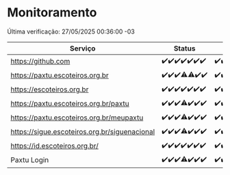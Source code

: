 # Monitoramento

Última verificação: 27/05/2025 00:36:00 -03

|Serviço|Status|Últimas 24h|
|---|---|---|
|https://github.com|<span title="2025-05-20: OK=23">✔️</span><span title="2025-05-21: OK=23">✔️</span><span title="2025-05-22: OK=23">✔️</span><span title="2025-05-23: OK=23">✔️</span><span title="2025-05-24: OK=23">✔️</span><span title="2025-05-25: OK=23">✔️</span><span title="2025-05-26: OK=2">✔️</span>|<span title="26/05/2025 00:39:00 -03 : 200">✔️</span><span title="26/05/2025 01:16:00 -03 : 200">✔️</span><span title="26/05/2025 02:10:00 -03 : 200">✔️</span><span title="26/05/2025 03:14:00 -03 : 200">✔️</span><span title="26/05/2025 05:19:00 -03 : 200">✔️</span><span title="26/05/2025 06:37:00 -03 : 200">✔️</span><span title="26/05/2025 07:14:00 -03 : 200">✔️</span><span title="26/05/2025 08:07:00 -03 : 200">✔️</span><span title="26/05/2025 09:17:00 -03 : 200">✔️</span><span title="26/05/2025 10:21:00 -03 : 200">✔️</span><span title="26/05/2025 11:09:00 -03 : 200">✔️</span><span title="26/05/2025 12:09:00 -03 : 200">✔️</span><span title="26/05/2025 13:11:00 -03 : 200">✔️</span><span title="26/05/2025 14:08:00 -03 : 200">✔️</span><span title="26/05/2025 15:12:00 -03 : 200">✔️</span><span title="26/05/2025 16:07:00 -03 : 200">✔️</span><span title="26/05/2025 17:10:00 -03 : 200">✔️</span><span title="26/05/2025 18:08:00 -03 : 200">✔️</span><span title="26/05/2025 19:08:00 -03 : 200">✔️</span><span title="26/05/2025 20:08:00 -03 : 200">✔️</span><span title="26/05/2025 21:46:00 -03 : 200">✔️</span><span title="26/05/2025 23:27:00 -03 : 200">✔️</span><span title="27/05/2025 00:36:00 -03 : 200">✔️</span>|
|https://paxtu.escoteiros.org.br|<span title="2025-05-20: OK=23">✔️</span><span title="2025-05-21: OK=23">✔️</span><span title="2025-05-22: OK=23">✔️</span><span title="2025-05-23: OK=22, Falhas=1">⚠️</span><span title="2025-05-24: OK=22, Falhas=1">⚠️</span><span title="2025-05-25: OK=23">✔️</span><span title="2025-05-26: OK=2">✔️</span>|<span title="26/05/2025 00:39:00 -03 : 200">✔️</span><span title="26/05/2025 01:16:00 -03 : 200">✔️</span><span title="26/05/2025 02:10:00 -03 : 200">✔️</span><span title="26/05/2025 03:14:00 -03 : 200">✔️</span><span title="26/05/2025 05:19:00 -03 : 200">✔️</span><span title="26/05/2025 06:37:00 -03 : 200">✔️</span><span title="26/05/2025 07:14:00 -03 : 200">✔️</span><span title="26/05/2025 08:07:00 -03 : 200">✔️</span><span title="26/05/2025 09:17:00 -03 : 0">❌</span><span title="26/05/2025 10:21:00 -03 : 200">✔️</span><span title="26/05/2025 11:09:00 -03 : 200">✔️</span><span title="26/05/2025 12:09:00 -03 : 200">✔️</span><span title="26/05/2025 13:11:00 -03 : 200">✔️</span><span title="26/05/2025 14:08:00 -03 : 200">✔️</span><span title="26/05/2025 15:12:00 -03 : 502">❌</span><span title="26/05/2025 16:07:00 -03 : 200">✔️</span><span title="26/05/2025 17:10:00 -03 : 200">✔️</span><span title="26/05/2025 18:08:00 -03 : 200">✔️</span><span title="26/05/2025 19:08:00 -03 : 200">✔️</span><span title="26/05/2025 20:08:00 -03 : 200">✔️</span><span title="26/05/2025 21:46:00 -03 : 200">✔️</span><span title="26/05/2025 23:27:00 -03 : 200">✔️</span><span title="27/05/2025 00:36:00 -03 : 200">✔️</span>|
|https://escoteiros.org.br|<span title="2025-05-20: OK=23">✔️</span><span title="2025-05-21: OK=23">✔️</span><span title="2025-05-22: OK=23">✔️</span><span title="2025-05-23: OK=23">✔️</span><span title="2025-05-24: OK=23">✔️</span><span title="2025-05-25: OK=23">✔️</span><span title="2025-05-26: OK=2">✔️</span>|<span title="26/05/2025 00:39:00 -03 : 200">✔️</span><span title="26/05/2025 01:16:00 -03 : 200">✔️</span><span title="26/05/2025 02:10:00 -03 : 200">✔️</span><span title="26/05/2025 03:14:00 -03 : 200">✔️</span><span title="26/05/2025 05:19:00 -03 : 200">✔️</span><span title="26/05/2025 06:37:00 -03 : 200">✔️</span><span title="26/05/2025 07:14:00 -03 : 200">✔️</span><span title="26/05/2025 08:07:00 -03 : 200">✔️</span><span title="26/05/2025 09:17:00 -03 : 200">✔️</span><span title="26/05/2025 10:21:00 -03 : 200">✔️</span><span title="26/05/2025 11:09:00 -03 : 200">✔️</span><span title="26/05/2025 12:09:00 -03 : 200">✔️</span><span title="26/05/2025 13:11:00 -03 : 200">✔️</span><span title="26/05/2025 14:08:00 -03 : 200">✔️</span><span title="26/05/2025 15:12:00 -03 : 200">✔️</span><span title="26/05/2025 16:07:00 -03 : 200">✔️</span><span title="26/05/2025 17:10:00 -03 : 200">✔️</span><span title="26/05/2025 18:08:00 -03 : 200">✔️</span><span title="26/05/2025 19:08:00 -03 : 200">✔️</span><span title="26/05/2025 20:08:00 -03 : 200">✔️</span><span title="26/05/2025 21:46:00 -03 : 200">✔️</span><span title="26/05/2025 23:27:00 -03 : 200">✔️</span><span title="27/05/2025 00:36:00 -03 : 200">✔️</span>|
|https://paxtu.escoteiros.org.br/paxtu|<span title="2025-05-20: OK=23">✔️</span><span title="2025-05-21: OK=23">✔️</span><span title="2025-05-22: OK=23">✔️</span><span title="2025-05-23: OK=22, Falhas=1">⚠️</span><span title="2025-05-24: OK=23">✔️</span><span title="2025-05-25: OK=23">✔️</span><span title="2025-05-26: OK=2">✔️</span>|<span title="26/05/2025 00:39:00 -03 : 200">✔️</span><span title="26/05/2025 01:16:00 -03 : 200">✔️</span><span title="26/05/2025 02:10:00 -03 : 200">✔️</span><span title="26/05/2025 03:14:00 -03 : 200">✔️</span><span title="26/05/2025 05:19:00 -03 : 200">✔️</span><span title="26/05/2025 06:37:00 -03 : 200">✔️</span><span title="26/05/2025 07:14:00 -03 : 200">✔️</span><span title="26/05/2025 08:07:00 -03 : 200">✔️</span><span title="26/05/2025 09:17:00 -03 : 200">✔️</span><span title="26/05/2025 10:21:00 -03 : 200">✔️</span><span title="26/05/2025 11:09:00 -03 : 200">✔️</span><span title="26/05/2025 12:09:00 -03 : 200">✔️</span><span title="26/05/2025 13:11:00 -03 : 200">✔️</span><span title="26/05/2025 14:08:00 -03 : 200">✔️</span><span title="26/05/2025 15:12:00 -03 : 502">❌</span><span title="26/05/2025 16:07:00 -03 : 200">✔️</span><span title="26/05/2025 17:10:00 -03 : 200">✔️</span><span title="26/05/2025 18:08:00 -03 : 200">✔️</span><span title="26/05/2025 19:08:00 -03 : 200">✔️</span><span title="26/05/2025 20:08:00 -03 : 200">✔️</span><span title="26/05/2025 21:46:00 -03 : 200">✔️</span><span title="26/05/2025 23:27:00 -03 : 200">✔️</span><span title="27/05/2025 00:36:00 -03 : 200">✔️</span>|
|https://paxtu.escoteiros.org.br/meupaxtu|<span title="2025-05-20: OK=23">✔️</span><span title="2025-05-21: OK=23">✔️</span><span title="2025-05-22: OK=23">✔️</span><span title="2025-05-23: OK=22, Falhas=1">⚠️</span><span title="2025-05-24: OK=23">✔️</span><span title="2025-05-25: OK=23">✔️</span><span title="2025-05-26: OK=2">✔️</span>|<span title="26/05/2025 00:39:00 -03 : 200">✔️</span><span title="26/05/2025 01:16:00 -03 : 200">✔️</span><span title="26/05/2025 02:10:00 -03 : 200">✔️</span><span title="26/05/2025 03:14:00 -03 : 200">✔️</span><span title="26/05/2025 05:19:00 -03 : 200">✔️</span><span title="26/05/2025 06:37:00 -03 : 200">✔️</span><span title="26/05/2025 07:14:00 -03 : 200">✔️</span><span title="26/05/2025 08:07:00 -03 : 200">✔️</span><span title="26/05/2025 09:17:00 -03 : 200">✔️</span><span title="26/05/2025 10:21:00 -03 : 200">✔️</span><span title="26/05/2025 11:09:00 -03 : 200">✔️</span><span title="26/05/2025 12:09:00 -03 : 200">✔️</span><span title="26/05/2025 13:11:00 -03 : 200">✔️</span><span title="26/05/2025 14:08:00 -03 : 200">✔️</span><span title="26/05/2025 15:12:00 -03 : 502">❌</span><span title="26/05/2025 16:07:00 -03 : 200">✔️</span><span title="26/05/2025 17:10:00 -03 : 200">✔️</span><span title="26/05/2025 18:08:00 -03 : 200">✔️</span><span title="26/05/2025 19:08:00 -03 : 200">✔️</span><span title="26/05/2025 20:08:00 -03 : 200">✔️</span><span title="26/05/2025 21:46:00 -03 : 200">✔️</span><span title="26/05/2025 23:27:00 -03 : 200">✔️</span><span title="27/05/2025 00:36:00 -03 : 200">✔️</span>|
|https://sigue.escoteiros.org.br/siguenacional|<span title="2025-05-20: OK=23">✔️</span><span title="2025-05-21: OK=23">✔️</span><span title="2025-05-22: OK=23">✔️</span><span title="2025-05-23: OK=22, Falhas=1">⚠️</span><span title="2025-05-24: OK=23">✔️</span><span title="2025-05-25: OK=23">✔️</span><span title="2025-05-26: OK=2">✔️</span>|<span title="26/05/2025 00:39:00 -03 : 200">✔️</span><span title="26/05/2025 01:16:00 -03 : 200">✔️</span><span title="26/05/2025 02:10:00 -03 : 200">✔️</span><span title="26/05/2025 03:14:00 -03 : 200">✔️</span><span title="26/05/2025 05:19:00 -03 : 200">✔️</span><span title="26/05/2025 06:37:00 -03 : 200">✔️</span><span title="26/05/2025 07:14:00 -03 : 200">✔️</span><span title="26/05/2025 08:07:00 -03 : 200">✔️</span><span title="26/05/2025 09:17:00 -03 : 200">✔️</span><span title="26/05/2025 10:21:00 -03 : 200">✔️</span><span title="26/05/2025 11:09:00 -03 : 200">✔️</span><span title="26/05/2025 12:09:00 -03 : 200">✔️</span><span title="26/05/2025 13:11:00 -03 : 200">✔️</span><span title="26/05/2025 14:08:00 -03 : 200">✔️</span><span title="26/05/2025 15:12:00 -03 : 502">❌</span><span title="26/05/2025 16:07:00 -03 : 200">✔️</span><span title="26/05/2025 17:10:00 -03 : 200">✔️</span><span title="26/05/2025 18:08:00 -03 : 200">✔️</span><span title="26/05/2025 19:08:00 -03 : 200">✔️</span><span title="26/05/2025 20:08:00 -03 : 200">✔️</span><span title="26/05/2025 21:46:00 -03 : 200">✔️</span><span title="26/05/2025 23:27:00 -03 : 200">✔️</span><span title="27/05/2025 00:36:00 -03 : 200">✔️</span>|
|https://id.escoteiros.org.br/|<span title="2025-05-20: OK=23">✔️</span><span title="2025-05-21: OK=23">✔️</span><span title="2025-05-22: OK=23">✔️</span><span title="2025-05-23: OK=23">✔️</span><span title="2025-05-24: OK=23">✔️</span><span title="2025-05-25: OK=23">✔️</span><span title="2025-05-26: OK=2">✔️</span>|<span title="26/05/2025 00:39:00 -03 : 200">✔️</span><span title="26/05/2025 01:16:00 -03 : 200">✔️</span><span title="26/05/2025 02:10:00 -03 : 200">✔️</span><span title="26/05/2025 03:14:00 -03 : 200">✔️</span><span title="26/05/2025 05:19:00 -03 : 200">✔️</span><span title="26/05/2025 06:37:00 -03 : 200">✔️</span><span title="26/05/2025 07:14:00 -03 : 200">✔️</span><span title="26/05/2025 08:07:00 -03 : 200">✔️</span><span title="26/05/2025 09:17:00 -03 : 200">✔️</span><span title="26/05/2025 10:21:00 -03 : 200">✔️</span><span title="26/05/2025 11:09:00 -03 : 200">✔️</span><span title="26/05/2025 12:09:00 -03 : 200">✔️</span><span title="26/05/2025 13:11:00 -03 : 200">✔️</span><span title="26/05/2025 14:08:00 -03 : 200">✔️</span><span title="26/05/2025 15:12:00 -03 : 200">✔️</span><span title="26/05/2025 16:07:00 -03 : 200">✔️</span><span title="26/05/2025 17:10:00 -03 : 200">✔️</span><span title="26/05/2025 18:08:00 -03 : 200">✔️</span><span title="26/05/2025 19:08:00 -03 : 200">✔️</span><span title="26/05/2025 20:08:00 -03 : 200">✔️</span><span title="26/05/2025 21:46:00 -03 : 200">✔️</span><span title="26/05/2025 23:27:00 -03 : 200">✔️</span><span title="27/05/2025 00:36:00 -03 : 200">✔️</span>|
|Paxtu Login|<span title="2025-05-20: OK=23">✔️</span><span title="2025-05-21: OK=23">✔️</span><span title="2025-05-22: OK=23">✔️</span><span title="2025-05-23: OK=21, Falhas=2">⚠️</span><span title="2025-05-24: OK=23">✔️</span><span title="2025-05-25: OK=23">✔️</span><span title="2025-05-26: OK=2">✔️</span>|<span title="26/05/2025 00:39:00 -03 : 200">✔️</span><span title="26/05/2025 01:16:00 -03 : 200">✔️</span><span title="26/05/2025 02:10:00 -03 : 200">✔️</span><span title="26/05/2025 03:14:00 -03 : 200">✔️</span><span title="26/05/2025 05:19:00 -03 : 200">✔️</span><span title="26/05/2025 06:37:00 -03 : 200">✔️</span><span title="26/05/2025 07:14:00 -03 : 200">✔️</span><span title="26/05/2025 08:07:00 -03 : 200">✔️</span><span title="26/05/2025 09:17:00 -03 : 200">✔️</span><span title="26/05/2025 10:21:00 -03 : 200">✔️</span><span title="26/05/2025 11:09:00 -03 : 200">✔️</span><span title="26/05/2025 12:09:00 -03 : 200">✔️</span><span title="26/05/2025 13:11:00 -03 : 200">✔️</span><span title="26/05/2025 14:08:00 -03 : 200">✔️</span><span title="26/05/2025 15:12:00 -03 : 502">❌</span><span title="26/05/2025 16:07:00 -03 : 200">✔️</span><span title="26/05/2025 17:10:00 -03 : 200">✔️</span><span title="26/05/2025 18:08:00 -03 : 200">✔️</span><span title="26/05/2025 19:08:00 -03 : 200">✔️</span><span title="26/05/2025 20:08:00 -03 : 200">✔️</span><span title="26/05/2025 21:46:00 -03 : 200">✔️</span><span title="26/05/2025 23:27:00 -03 : 200">✔️</span><span title="27/05/2025 00:36:00 -03 : 200">✔️</span>|

